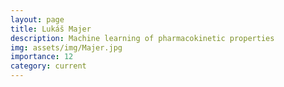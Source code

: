 ```yaml
---
layout: page
title: Lukáš Majer
description: Machine learning of pharmacokinetic properties
img: assets/img/Majer.jpg
importance: 12
category: current
---
```

